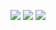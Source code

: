 ![](https://i.imgur.com/sXLNj3u.png)
![](https://i.imgur.com/FColvh9.png)
![](https://i.imgur.com/8h4X3tV.png)
